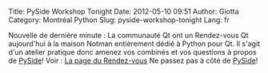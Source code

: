 Title: PySide Workshop Tonight
Date: 2012-05-10 09:51
Author: Giotta
Category: Montréal Python
Slug: pyside-workshop-tonight
Lang: fr

Nouvelle de dernière minute : La communauté Qt ont un Rendez-vous Qt
aujourd'hui à la maison Notman entièrement dédié à Python pour Qt. Il
s'agit d'un atelier pratique donc amenez vos combinés et vos questions à
propos de [PySide][]! Voir : [La page du Rendez-vous][] Ne passez pas à
côté de [PySide][]!

  [PySide]: http://www.pyside.org/
  [La page du Rendez-vous]: http://www.meetup.com/QtEverywhere/Montreal-CA/693882/
